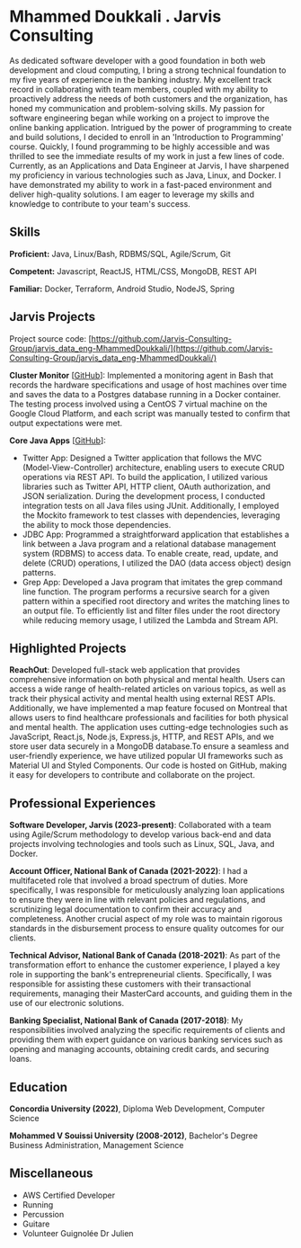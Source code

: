# Mhammed Doukkali . Jarvis Consulting

As dedicated software developer with a good foundation in both web development and cloud computing, I bring a strong technical foundation to my five years of experience in the banking industry. My excellent track record in collaborating with team members, coupled with my ability to proactively address the needs of both customers and the organization, has honed my communication and problem-solving skills. My passion for software engineering began while working on a project to improve the online banking application. Intrigued by the power of programming to create and build solutions, I decided to enroll in an 'Introduction to Programming' course. Quickly, I found programming to be highly accessible and was thrilled to see the immediate results of my work in just a few lines of code. Currently, as an Applications and Data Engineer at Jarvis, I have sharpened my proficiency in various technologies such as Java, Linux, and Docker. I have demonstrated my ability to work in a fast-paced environment and deliver high-quality solutions. I am eager to leverage my skills and knowledge to contribute to your team's success.

## Skills

**Proficient:** Java, Linux/Bash, RDBMS/SQL, Agile/Scrum, Git

**Competent:** Javascript, ReactJS, HTML/CSS, MongoDB, REST API

**Familiar:** Docker, Terraform, Android Studio, NodeJS, Spring

## Jarvis Projects

Project source code: [https://github.com/Jarvis-Consulting-Group/jarvis_data_eng-MhammedDoukkali/](https://github.com/Jarvis-Consulting-Group/jarvis_data_eng-MhammedDoukkali/)


**Cluster Monitor** [[GitHub](https://github.com/Jarvis-Consulting-Group/jarvis_data_eng-MhammedDoukkali//tree/masterhttps://github.com/Jarvis-Consulting-Group/jarvis_data_eng-MhammedDoukkali/linux_sql)]: Implemented a monitoring agent in Bash that records the hardware specifications and usage of host machines over time and saves the data to a Postgres database running in a Docker container. The testing process involved using a CentOS 7 virtual machine on the Google Cloud Platform, and each script was manually tested to confirm that output expectations were met.

**Core Java Apps** [[GitHub](https://github.com/Jarvis-Consulting-Group/jarvis_data_eng-MhammedDoukkali//tree/masterhttps://github.com/Jarvis-Consulting-Group/jarvis_data_eng-MhammedDoukkali/tree/master/core_java)]:
      
  - Twitter App: Designed a Twitter application that follows the MVC (Model-View-Controller) architecture, enabling users to execute CRUD operations via REST API. To build the application, I utilized various libraries such as Twitter API, HTTP client, OAuth authorization, and JSON serialization. During the development process, I conducted integration tests on all Java files using JUnit. Additionally, I employed the Mockito framework to test classes with dependencies, leveraging the ability to mock those dependencies.
  - JDBC App: Programmed a straightforward application that establishes a link between a Java program and a relational database management system (RDBMS) to access data. To enable create, read, update, and delete (CRUD) operations, I utilized the DAO (data access object) design patterns.
  - Grep App: Developed a Java program that imitates the grep command line function. The program performs a recursive search for a given pattern within a specified root directory and writes the matching lines to an output file. To efficiently list and filter files under the root directory while reducing memory usage, I utilized the Lambda and Stream API.


## Highlighted Projects
**ReachOut**: Developed full-stack web application that provides comprehensive information on both physical and mental health. Users can access a wide range of health-related articles on various topics, as well as track their physical activity and mental health using external REST APIs. Additionally, we have implemented a map feature focused on Montreal that allows users to find healthcare professionals and facilities for both physical and mental health. The application uses cutting-edge technologies such as JavaScript, React.js, Node.js, Express.js, HTTP, and REST APIs, and we store user data securely in a MongoDB database.To ensure a seamless and user-friendly experience, we have utilized popular UI frameworks such as Material UI and Styled Components. Our code is hosted on GitHub, making it easy for developers to contribute and collaborate on the project.


## Professional Experiences

**Software Developer, Jarvis (2023-present)**: Collaborated with a team using Agile/Scrum methodology to develop various back-end and data projects involving technologies and tools such as Linux, SQL, Java, and Docker.

**Account Officer, National Bank of Canada (2021-2022)**: I had a multifaceted role that involved a broad spectrum of duties. More specifically, I was responsible for meticulously analyzing loan applications to ensure they were in line with relevant policies and regulations, and scrutinizing legal documentation to confirm their accuracy and completeness. Another crucial aspect of my role was to maintain rigorous standards in the disbursement process to ensure quality outcomes for our clients.

**Technical Advisor, National Bank of Canada (2018-2021)**: As part of the transformation effort to enhance the customer experience, I played a key role in supporting the bank's entrepreneurial clients. Specifically, I was responsible for assisting these customers with their transactional requirements, managing their MasterCard accounts, and guiding them in the use of our electronic solutions.

**Banking Specialist, National Bank of Canada (2017-2018)**: My responsibilities involved analyzing the specific requirements of clients and providing them with expert guidance on various banking services such as opening and managing accounts, obtaining credit cards, and securing loans.


## Education
**Concordia University (2022)**, Diploma Web Development, Computer Science

**Mohammed V Souissi University (2008-2012)**, Bachelor's Degree Business Administration, Management Science


## Miscellaneous
- AWS Certified Developer
- Running
- Percussion
- Guitare
- Volunteer Guignolée Dr Julien